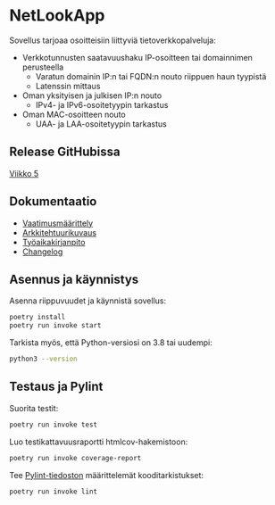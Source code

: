 # NetLookApp

Sovellus tarjoaa osoitteisiin liittyviä tietoverkkopalveluja:

- Verkkotunnusten saatavuushaku IP-osoitteen tai domainnimen perusteella
  - Varatun domainin IP:n tai FQDN:n nouto riippuen haun tyypistä
  - Latenssin mittaus
- Oman yksityisen ja julkisen IP:n nouto
  - IPv4- ja IPv6-osoitetyypin tarkastus
- Oman MAC-osoitteen nouto
  - UAA- ja LAA-osoitetyypin tarkastus

## Release GitHubissa

[Viikko 5](https://github.com/weverhall/ot-harjoitustyo/releases/tag/viikko5)

## Dokumentaatio

- [Vaatimusmäärittely](./dokumentaatio/vaatimusmaarittely.md)
- [Arkkitehtuurikuvaus](./dokumentaatio/arkkitehtuuri.md)
- [Työaikakirjanpito](./dokumentaatio/tuntikirjanpito.md)
- [Changelog](./dokumentaatio/changelog.md)

## Asennus ja käynnistys

Asenna riippuvuudet ja käynnistä sovellus:

```bash
poetry install
poetry run invoke start
```

Tarkista myös, että Python-versiosi on 3.8 tai uudempi:

```bash
python3 --version
```

## Testaus ja Pylint

Suorita testit:

```bash
poetry run invoke test
```

Luo testikattavuusraportti htmlcov-hakemistoon:

```bash
poetry run invoke coverage-report
```

Tee [Pylint-tiedoston](./.pylintrc) määrittelemät kooditarkistukset:

```bash
poetry run invoke lint
```
